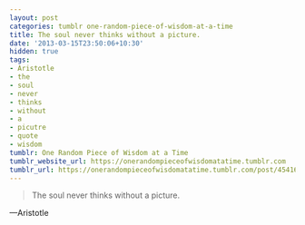 ```yaml
---
layout: post
categories: tumblr one-random-piece-of-wisdom-at-a-time
title: The soul never thinks without a picture.
date: '2013-03-15T23:50:06+10:30'
hidden: true
tags:
- Aristotle
- the
- soul
- never
- thinks
- without
- a
- picutre
- quote
- wisdom
tumblr: One Random Piece of Wisdom at a Time
tumblr_website_url: https://onerandompieceofwisdomatatime.tumblr.com
tumblr_url: https://onerandompieceofwisdomatatime.tumblr.com/post/45416746117/the-soul-never-thinks-without-a-picture
---
```

> The soul never thinks without a picture.

—Aristotle
